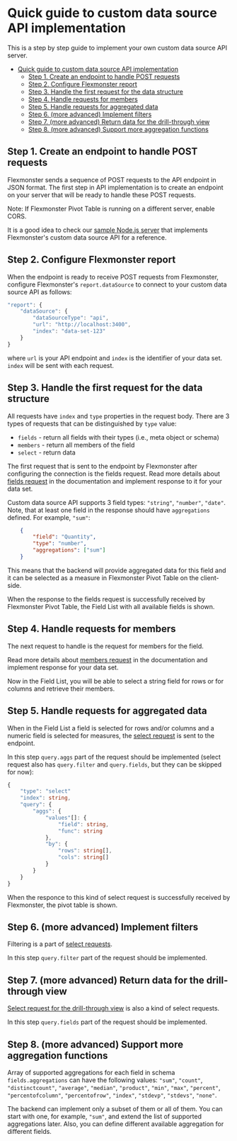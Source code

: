 # Quick guide to custom data source API implementation

This is a step by step guide to implement your own custom data source API server.

- [Quick guide to custom data source API implementation](#quick-guide-to-custom-data-source-api-implementation)
  - [Step 1. Create an endpoint to handle POST requests](#step-1-create-an-endpoint-to-handle-post-requests)
  - [Step 2. Configure Flexmonster report](#step-2-configure-flexmonster-report)
  - [Step 3. Handle the first request for the data structure](#step-3-handle-the-first-request-for-the-data-structure)
  - [Step 4. Handle requests for members](#step-4-handle-requests-for-members)
  - [Step 5. Handle requests for aggregated data](#step-5-handle-requests-for-aggregated-data)
  - [Step 6. (more advanced) Implement filters](#step-6-more-advanced-implement-filters)
  - [Step 7. (more advanced) Return data for the drill-through view](#step-7-more-advanced-return-data-for-the-drill-through-view)
  - [Step 8. (more advanced) Support more aggregation functions](#step-8-more-advanced-support-more-aggregation-functions)

## Step 1. Create an endpoint to handle POST requests

Flexmonster sends a sequence of POST requests to the API endpoint in JSON format. The first step in API implementation is to create an endpoint on your server that will be ready to handle these POST requests.

Note: If Flexmonster Pivot Table is running on a different server, enable CORS.

It is a good idea to check our [sample Node.js server](readme.md#sample-nodejs-server) that implements Flexmonster's custom data source API for a reference. 

## Step 2. Configure Flexmonster report

When the endpoint is ready to receive POST requests from Flexmonster, configure Flexmonster's `report.dataSource` to connect to your custom data source API as follows:
```typescript
"report": {
    "dataSource": {
        "dataSourceType": "api",
        "url": "http://localhost:3400",
        "index": "data-set-123"
    }
}
```
where `url` is your API endpoint and `index` is the identifier of your data set. `index` will be sent with each request.

## Step 3. Handle the first request for the data structure

All requests have `index` and `type` properties in the request body. There are 3 types of requests that can be distinguished by `type` value: 
- `fields` - return all fields with their types (i.e., meta object or schema)
- `members` - return all members of the field
- `select` - return data

The first request that is sent to the endpoint by Flexmonster after configuring the connection is the fields request. Read more details about [fields request](spec.md#21-fields-request) in the documentation and implement response to it for your data set.

Custom data source API supports 3 field types: `"string"`, `"number"`, `"date"`. 
Note, that at least one field in the response should have `aggregations` defined. For example, `"sum"`:
```json
    {
        "field": "Quantity",
        "type": "number",
        "aggregations": ["sum"]
    }
```
This means that the backend will provide aggregated data for this field and it can be selected as a measure in Flexmonster Pivot Table on the client-side.

When the response to the fields request is successfully received by Flexmonster Pivot Table, the Field List with all available fields is shown.

## Step 4. Handle requests for members

The next request to handle is the request for members for the field.

Read more details about [members request](spec.md#22-members-request) in the documentation and implement response for your data set.

Now in the Field List, you will be able to select a string field for rows or for columns and retrieve their members.

## Step 5. Handle requests for aggregated data

When in the Field List a field is selected for rows and/or columns and a numeric field is selected for measures, the [select request](spec.md#23-select-request-for-pivot-table) is sent to the endpoint.

In this step `query.aggs` part of the request should be implemented (select request also has `query.filter` and `query.fields`, but they can be skipped for now):
```typescript
{
    "type": "select"
    "index": string,
    "query": {
        "aggs": {
            "values"[]: {
                "field": string,
                "func": string
            },
            "by": {
                "rows": string[],
                "cols": string[]
            }
        }
    }
}
```

When the responce to this kind of select request is successfully received by Flexmonster, the pivot table is shown.

## Step 6. (more advanced) Implement filters

Filtering is a part of [select requests](spec.md#23-select-request-for-pivot-table).

In this step `query.filter` part of the request should be implemented.

## Step 7. (more advanced) Return data for the drill-through view

[Select request for the drill-through view](spec.md#25-select-request-for-drill-through-view) is also a kind of select requests.

In this step `query.fields` part of the request should be implemented.

## Step 8. (more advanced) Support more aggregation functions

Array of supported aggregations for each field in schema `fields.aggregations` can have the following values: `"sum"`, `"count"`, `"distinctcount"`, `"average"`, `"median"`, `"product"`, `"min"`, `"max"`, `"percent"`, `"percentofcolumn"`, `"percentofrow"`, `"index"`, `"stdevp"`, `"stdevs"`, `"none"`.

The backend can implement only a subset of them or all of them. You can start with one, for example, `"sum"`, and extend the list of supported aggregations later. Also, you can define different available aggregation for different fields.
